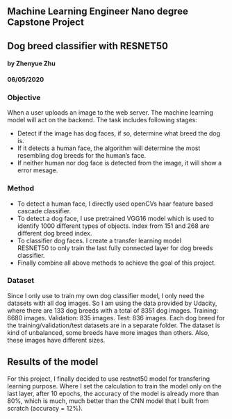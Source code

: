 ## Machine Learning Engineer Nano degree Capstone Project
## Dog breed classifier with RESNET50 
#### by Zhenyue Zhu
#### 06/05/2020

### Objective
When a user uploads an image to the web server. The machine learning model will act on the backend. 
The task includes following stages:
* Detect if the image has dog faces, if so, determine what breed the 
dog is.
* If it detects a human face, the algorithm will determine the most 
resembling dog breeds for the human’s face.   
* If neither human nor dog face is detected from the image, it will show 
a error mesage.

### Method
* To detect a human face, I directly used openCVs haar feature based cascade classifier.
* To detect a dog face, I use pretrained VGG16 model which is used to identify 1000 different types of objects. Index from 151 and 268 are different dog breed index. 
* To classifier dog faces. I create a transfer learning model  
RESNET50 to only train the last fully connected layer for dog breeds 
classifier. 
* Finally combine all above methods to achieve the goal of this project. 

### Dataset
Since I only use to train my own dog classifier model, I only need the 
datasets with all dog images. So I am using the data provided by 
Udacity, where there are 133 dog breeds with a total of 8351 dog images. 
Training: 6680 images. 
Validation: 835 images.
Test: 836 images.
Each dog breed for the training/validation/test datasets are in a 
separate folder. The dataset is kind of unbalanced, some breeds have 
more images than others. Also, these images have different sizes. 
 

## Results of the model

For this project, I finally decided to use restnet50 model for transfering learning purpose. 
Where I set the calculation to train the model only on the last layer, after 10 epochs, 
the accuracy of the model is already more than 80%, which is much, much better than the CNN model that I 
built from scratch (accuracy = 12%). 


